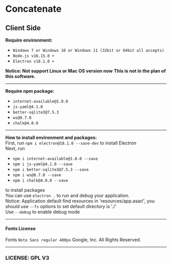 # Concatenate    
## Client Side  

**Require environment:**  
- `Windows 7 or Windows 10 or Windows 11 (32bit or 64bit all accepts)`   
- `Node.js v16.15.0 +`  
- `Electron v18.1.0 +`  

**Notice: Not support Linux or Mac OS version now**
**This is not in the plan of this software.**  
- - -   
**Require npm package:**  
- `internet-available@1.0.0`   
- `js-yaml@4.1.0`  
- `better-sqlite3@7.5.3`  
- `ws@8.7.0`  
- `chalk@4.0.0`

- - -
**How to install environment and packages:**  
First, run `npm i electron@18.1.0 --save-dev` to install Electron  
Next, run  
- `npm i internet-available@1.0.0 --save`  
- `npm i js-yaml@4.1.0 --save`
- `npm i better-sqlite3@7.5.3 --save` 
- `npm i ws@8.7.0 --save`
- `npm i chalk@4.0.0 --save`  

to install packages  
You can use `electron .` to run and debug your application.    
Notice: Application default find resources in 'resources/app.asar/', you should use `--fs` options to set default directory is './'    
Use `--debug` to enable debug mode  
- - -
#### Fonts License
Fonts `Noto Sans regular 400px` Google, Inc. All Rights Reserved.
- - -
### LICENSE: GPL V3